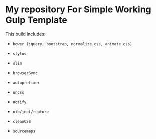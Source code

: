 # My repository For Simple Working Gulp Template

This build includes:
*     bower (jquery, bootstrap, normalize.css, animate.css)
*     stylus
*     slim
*     browserSync
*     autoprefixer
*     uncss
*     notify
*     nib/jeet/rupture
*     cleanCSS
*     sourcemaps
